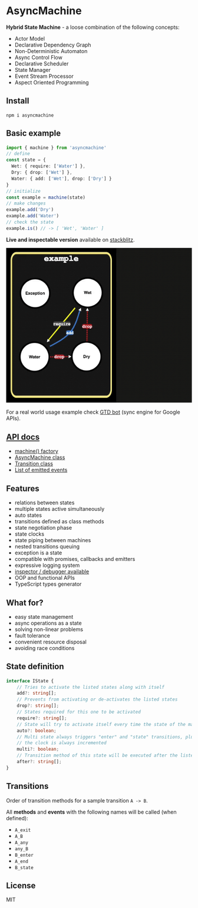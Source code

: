 # AsyncMachine

**Hybrid State Machine** - a loose combination of the following concepts:
- Actor Model
- Declarative Dependency Graph
- Non-Deterministic Automaton
- Async Control Flow
- Declarative Scheduler
- State Manager
- Event Stream Processor
- Aspect Oriented Programming

## Install

```
npm i asyncmachine
```

## Basic example

```typescript
import { machine } from 'asyncmachine'
// define
const state = {
  Wet: { require: ['Water'] },
  Dry: { drop: ['Wet'] },
  Water: { add: ['Wet'], drop: ['Dry'] }
}
// initialize
const example = machine(state)
// make changes
example.add('Dry')
example.add('Water')
// check the state
example.is() // -> [ 'Wet', 'Water' ]
```

**Live and inspectable version** available on [stackblitz](https://stackblitz.com/edit/asyncmachine-example?file=index.ts).

[![example](https://raw.githubusercontent.com/TobiaszCudnik/asyncmachine/gh-pages/images/example.gif)](https://stackblitz.com/edit/asyncmachine-example?file=index.ts)

For a real world usage example check [GTD bot](https://github.com/TobiaszCudnik/gtd-bot/tree/master/src) (sync engine for Google APIs).

## [API docs](https://tobiaszcudnik.github.io/asyncmachine/)

- [machine() factory](https://tobiaszcudnik.github.io/asyncmachine/index.html#machine)
- [AsyncMachine class](https://tobiaszcudnik.github.io/asyncmachine/classes/asyncmachine.html)
- [Transition class](https://tobiaszcudnik.github.io/asyncmachine/classes/transition.html)
- [List of emitted events](https://tobiaszcudnik.github.io/asyncmachine/interfaces/iemit.html)

## Features
 
- relations between states
- multiple states active simultaneously
- auto states
- transitions defined as class methods
- state negotiation phase
- state clocks
- state piping between machines
- nested transitions queuing
- exception is a state
- compatible with promises, callbacks and emitters
- expressive logging system
- [inspector / debugger available](https://github.com/TobiaszCudnik/asyncmachine-inspector)
- OOP and functional APIs
- TypeScript types generator
 
## What for?

- easy state management
- async operations as a state
- solving non-linear problems
- fault tolerance
- convenient resource disposal
- avoiding race conditions

## State definition

```typescript
interface IState {
    // Tries to activate the listed states along with itself
    add?: string[];
    // Prevents from activating or de-activates the listed states
    drop?: string[];
    // States required for this one to be activated
    require?: string[];
    // State will try to activate itself every time the state of the machine changes
    auto?: boolean;
    // Multi state always triggers "enter" and "state" transitions, plus
    // the clock is always incremented
    multi?: boolean;
    // Transition method of this state will be executed after the listed states
    after?: string[];
}
```

## Transitions
 
Order of transition methods for a sample transition `A -> B`.

All **methods** and **events** with the following names will be called (when defined):

- `A_exit`
- `A_B`
- `A_any`
- `any_B`
- `B_enter`
- `A_end`
- `B_state`

## License

MIT
